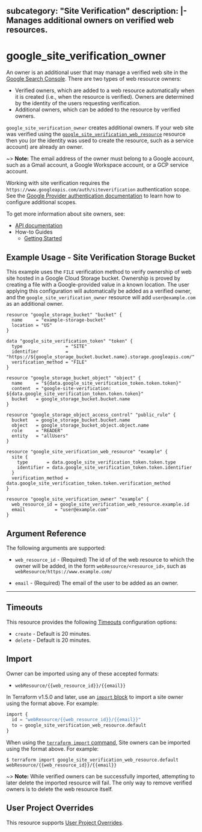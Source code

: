 subcategory: "Site Verification"
description: |-
  Manages additional owners on verified web resources.
---

# google_site_verification_owner

An owner is an additional user that may manage a verified web site in the
[Google Search Console](https://www.google.com/webmasters/tools/). There
are two types of web resource owners:

* Verified owners, which are added to a web resource automatically when it
    is created (i.e., when the resource is verified). Owners are
    determined by the identity of the users requesting verification.
* Additional owners, which can be added to the resource by verified owners.

`google_site_verification_owner` creates additional owners. If your web site
was verified using the
[`google_site_verification_web_resource`](https://registry.terraform.io/providers/hashicorp/google/latest/docs/resources/google_site_verification_web_resource)
resource then you (or the identity was used to create the resource, such as a
service account) are already an owner.

~> **Note:** The email address of the owner must belong to a Google account,
such as a Gmail account, a Google Workspace account, or a GCP service account.

Working with site verification requires the `https://www.googleapis.com/auth/siteverification`
authentication scope. See the
[Google Provider authentication documentation](https://registry.terraform.io/providers/hashicorp/google/latest/docs/guides/provider_reference#authentication)
to learn how to configure additional scopes.

To get more information about site owners, see:

* [API documentation](https://developers.google.com/site-verification/v1)
* How-to Guides
    * [Getting Started](https://developers.google.com/site-verification/v1/getting_started)

## Example Usage - Site Verification Storage Bucket

This example uses the `FILE` verification method to verify ownership of web site hosted
in a Google Cloud Storage bucket. Ownership is proved by creating a file with a Google-provided
value in a known location. The user applying this configuration will automatically be
added as a verified owner, and the `google_site_verification_owner` resource will add
`user@example.com` as an additional owner.

```hcl
resource "google_storage_bucket" "bucket" {
  name     = "example-storage-bucket"
  location = "US"
}

data "google_site_verification_token" "token" {
  type                = "SITE"
  identifier          = "https://${google_storage_bucket.bucket.name}.storage.googleapis.com/"
  verification_method = "FILE"
}

resource "google_storage_bucket_object" "object" {
  name     = "${data.google_site_verification_token.token.token}"
  content  = "google-site-verification: ${data.google_site_verification_token.token.token}"
  bucket   = google_storage_bucket.bucket.name
}

resource "google_storage_object_access_control" "public_rule" {
  bucket   = google_storage_bucket.bucket.name
  object   = google_storage_bucket_object.object.name
  role     = "READER"
  entity   = "allUsers"
}

resource "google_site_verification_web_resource" "example" {
  site {
    type       = data.google_site_verification_token.token.type
    identifier = data.google_site_verification_token.token.identifier
  }
  verification_method = data.google_site_verification_token.token.verification_method
}

resource "google_site_verification_owner" "example" {
  web_resource_id = google_site_verification_web_resource.example.id
  email           = "user@example.com"
}
```

## Argument Reference

The following arguments are supported:


* `web_resource_id` -
  (Required)
  The id of of the web resource to which the owner will be added, in the form `webResource/<resource_id>`,
  such as `webResource/https://www.example.com/`

* `email` -
  (Required)
  The email of the user to be added as an owner.

- - -


## Timeouts

This resource provides the following
[Timeouts](https://developer.hashicorp.com/terraform/plugin/sdkv2/resources/retries-and-customizable-timeouts) configuration options:

- `create` - Default is 20 minutes.
- `delete` - Default is 20 minutes.

## Import


Owner can be imported using any of these accepted formats:

* `webResource/{{web_resource_id}}/{{email}}`


In Terraform v1.5.0 and later, use an [`import` block](https://developer.hashicorp.com/terraform/language/import) to import a site owner using the format above. For example:

```tf
import {
  id = "webResource/{{web_resource_id}}/{{email}}"
  to = google_site_verification_web_resource.default
}
```

When using the [`terraform import` command](https://developer.hashicorp.com/terraform/cli/commands/import), Site owners can be imported using the format above. For example:

```
$ terraform import google_site_verification_web_resource.default webResource/{{web_resource_id}}/{{email}}
```

~> **Note:** While verified owners can be successfully imported, attempting to later delete the imported resource will fail. The only way to remove
verified owners is to delete the web resource itself.

## User Project Overrides

This resource supports [User Project Overrides](https://registry.terraform.io/providers/hashicorp/google/latest/docs/guides/provider_reference#user_project_override).